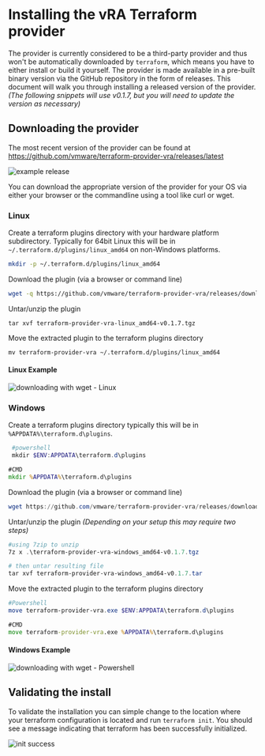 # Installing the vRA Terraform provider

The provider is currently considered to be a third-party provider and thus won't be automatically downloaded by ```terraform```, which means you have to either install or build it yourself. The provider is made available in a pre-built binary version via the GitHub repository in the form of releases. This document will walk you through installing a released version of the provider. _(The following snippets will use v0.1.7, but you will need to update the version as necessary)_

## Downloading the provider

 The most recent version of the provider can be found at https://github.com/vmware/terraform-provider-vra/releases/latest

![example release](images/provider_release_example.png)

You can download the appropriate version of the provider for your OS via either your browser or the commandline using a tool like curl or wget.

### Linux

Create a terraform plugins directory with your hardware platform subdirectory. Typically for 64bit Linux this will be in ```~/.terraform.d/plugins/linux_amd64``` on non-Windows platforms.

```bash
mkdir -p ~/.terraform.d/plugins/linux_amd64 
```

Download the plugin (via a browser or command line)

 ```bash
 wget -q https://github.com/vmware/terraform-provider-vra/releases/download/v0.1.7/terraform-provider-vra-linux_amd64-v0.1.7.tgz
 ```

Untar/unzip the plugin

```shell
tar xvf terraform-provider-vra-linux_amd64-v0.1.7.tgz
```

Move the extracted plugin to the terraform plugins directory

```shell
mv terraform-provider-vra ~/.terraform.d/plugins/linux_amd64 
```

#### Linux Example

![downloading with wget - Linux ](images/wget_release_linux.png)

### Windows

Create a terraform plugins directory typically this will be in ```%APPDATA%\terraform.d\plugins```.

```powershell
 #powershell
 mkdir $ENV:APPDATA\terraform.d\plugins
```

```cmd
#CMD
mkdir %APPDATA%\terraform.d\plugins
```

Download the plugin (via a browser or command line)

 ```powershell
 wget https://github.com/vmware/terraform-provider-vra/releases/download/v0.1.7/tterraform-provider-vra-windows_amd64-v0.1.7.tgz -outfile terraform-provider-vra-windows_amd64-v0.1.7.tgz
 ```

Untar/unzip the plugin _(Depending on your setup this may require two steps)_

```powershell
#using 7zip to unzip
7z x .\terraform-provider-vra-windows_amd64-v0.1.7.tgz

# then untar resulting file
tar xvf terraform-provider-vra-windows_amd64-v0.1.7.tar
```

Move the extracted plugin to the terraform plugins directory

```powershell
#Powershell
move terraform-provider-vra.exe $ENV:APPDATA\terraform.d\plugins
```

```cmd
#CMD
move terraform-provider-vra.exe %APPDATA%\terraform.d\plugins
```

#### Windows Example

![downloading with wget - Powershell ](images/wget_release_pshell.png)

## Validating the install

To validate the installation you can simple change to the location where your terraform configuration is located and run ```terraform init```. You should see a message indicating that terraform has been successfully initialized.

![init success](images/install_success.png)
